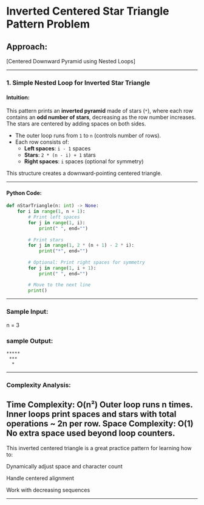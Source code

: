 # Inverted Centered Star Triangle Pattern Problem

## Approach:
[Centered Downward Pyramid using Nested Loops]

---

### 1. Simple Nested Loop for Inverted Star Triangle

#### Intuition:
This pattern prints an **inverted pyramid** made of stars (`*`), where each row contains an **odd number of stars**, decreasing as the row number increases. The stars are centered by adding spaces on both sides.

- The outer loop runs from `1` to `n` (controls number of rows).
- Each row consists of:
  - **Left spaces**: `i - 1` spaces
  - **Stars**: `2 * (n - i) + 1` stars
  - **Right spaces**: `i` spaces (optional for symmetry)

This structure creates a downward-pointing centered triangle.

---

#### Python Code:
```python
def nStarTriangle(n: int) -> None:
    for i in range(1, n + 1):
        # Print left spaces
        for j in range(1, i):
            print(" ", end="")
        
        # Print stars
        for j in range(1, 2 * (n + 1) - 2 * i):
            print("*", end="")
        
        # Optional: Print right spaces for symmetry
        for j in range(1, i + 1):
            print(" ", end="")

        # Move to the next line
        print()
```
---

### Sample Input:
n = 3

### sample Output:
```
*****
 *** 
  *  

```

---

### Complexity Analysis:
**Time Complexity:** O(n²)
Outer loop runs n times.
Inner loops print spaces and stars with total operations ~ 2n per row.
**Space Complexity:** O(1)
No extra space used beyond loop counters.
---

This inverted centered triangle is a great practice pattern for learning how to:

Dynamically adjust space and character count

Handle centered alignment

Work with decreasing sequences

---

